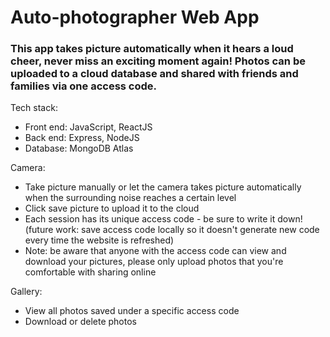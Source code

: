 # Auto-photographer Web App

### This app takes picture automatically when it hears a loud cheer, never miss an exciting moment again! Photos can be uploaded to a cloud database and shared with friends and families via one access code.

Tech stack:
- Front end: JavaScript, ReactJS
- Back end: Express, NodeJS
- Database: MongoDB Atlas

Camera:
- Take picture manually or let the camera takes picture automatically when the surrounding noise reaches a certain level
- Click save picture to upload it to the cloud
- Each session has its unique access code - be sure to write it down! 
  (future work: save access code locally so it doesn't generate new code every time the website is refreshed)
- Note: be aware that anyone with the access code can view and download your pictures, please only upload photos that you're comfortable with sharing online

Gallery:
- View all photos saved under a specific access code
- Download or delete photos
